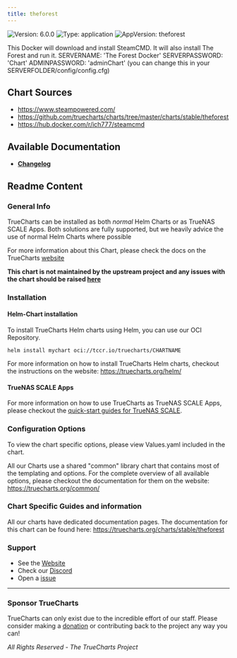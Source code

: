 ```yaml
---
title: theforest
---
```


![Version: 6.0.0](https://img.shields.io/badge/Version-6.0.0-informational?style=flat-square) ![Type: application](https://img.shields.io/badge/Type-application-informational?style=flat-square) ![AppVersion: theforest](https://img.shields.io/badge/AppVersion-theforest-informational?style=flat-square)

This Docker will download and install SteamCMD. It will also install The Forest and run it. SERVERNAME: 'The Forest Docker' SERVERPASSWORD: 'Chart' ADMINPASSWORD: 'adminChart' (you can change this in your SERVERFOLDER/config/config.cfg)

## Chart Sources

- https://www.steampowered.com/
- https://github.com/truecharts/charts/tree/master/charts/stable/theforest
- https://hub.docker.com/r/ich777/steamcmd

## Available Documentation

- [**Changelog**](./changelog)

## Readme Content


### General Info

TrueCharts can be installed as both _normal_ Helm Charts or as TrueNAS SCALE Apps.
Both solutions are fully supported, but we heavily advice the use of normal Helm Charts where possible

For more information about this Chart, please check the docs on the TrueCharts [website](https://truecharts.org/charts/stable/theforest)

**This chart is not maintained by the upstream project and any issues with the chart should be raised [here](https://github.com/truecharts/charts/issues/new/choose)**

### Installation

#### Helm-Chart installation

To install TrueCharts Helm charts using Helm, you can use our OCI Repository.

`helm install mychart oci://tccr.io/truecharts/CHARTNAME`

For more information on how to install TrueCharts Helm charts, checkout the instructions on the website: https://truecharts.org/helm/


#### TrueNAS SCALE Apps

For more information on how to use TrueCharts as TrueNAS SCALE Apps, please checkout the [quick-start guides for TrueNAS SCALE](https://truecharts.org/scale/guides/scale-intro).

### Configuration Options

To view the chart specific options, please view Values.yaml included in the chart.

All our Charts use a shared "common" library chart that contains most of the templating and options.
For the complete overview of all available options, please checkout the documentation for them on the website: https://truecharts.org/common/

### Chart Specific Guides and information

All our charts have dedicated documentation pages.
The documentation for this chart can be found here:
https://truecharts.org/charts/stable/theforest

### Support


- See the [Website](https://truecharts.org)
- Check our [Discord](https://discord.gg/tVsPTHWTtr)
- Open a [issue](https://github.com/truecharts/charts/issues/new/choose)

---

### Sponsor TrueCharts

TrueCharts can only exist due to the incredible effort of our staff.
Please consider making a [donation](https://truecharts.org/general/sponsor) or contributing back to the project any way you can!

_All Rights Reserved - The TrueCharts Project_

